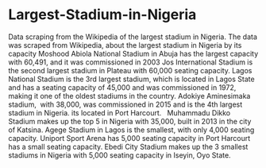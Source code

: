# Largest-Stadium-in-Nigeria
Data scraping from the Wikipedia of the largest stadium in Nigeria.
The data was scraped from Wikipedia, about the largest stadium in Nigeria by its capacity
Moshood Abiola National Stadium in Abuja has the largest capacity with 60,491, and it was commissioned in 2003
Jos International Stadium is the second largest stadium in Plateau with 60,000 seating capacity.
Lagos National Stadium is the 3rd largest stadium, which is located in Lagos State and has a seating capacity of 45,000 and was commissioned in 1972, making it one of the oldest stadiums in the country.
Adokiye Aminesimaka stadium,  with 38,000, was commissioned in 2015 and is the 4th largest stadium in Nigeria. its located in Port Harcourt.  
Muhammadu Dikko Stadium makes up the top 5 in Nigeria with 35,000, built in 2013 in the city of Katsina.
Agege Stadium in Lagos is the smallest, with only 4,000 seating capacity.
Uniport Sport Arena has 5,000 seating capacity in Port Harcourt has a small seating capacity.
Ebedi City Stadium makes up the 3 smallest stadiums in Nigeria with 5,000 seating capacity in Iseyin, Oyo State.
